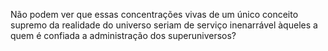 ﻿Não podem ver que essas concentrações vivas de um único conceito supremo da realidade do universo seriam de serviço inenarrável àqueles a quem é confiada a administração dos superuniversos?
